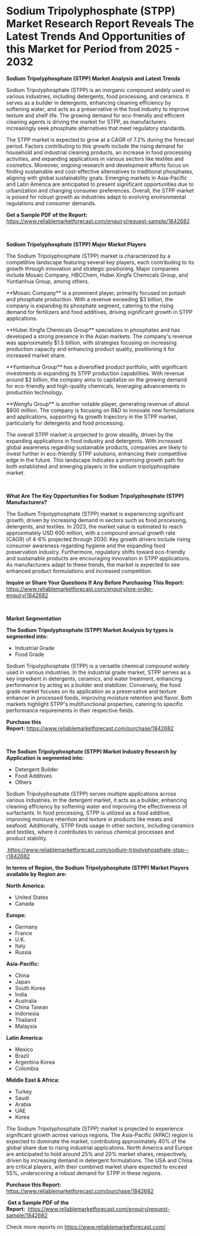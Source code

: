 <p><h1>Sodium Tripolyphosphate (STPP) Market Research Report Reveals The Latest Trends And Opportunities of this Market for Period from 2025 - 2032</h1></p><p><strong>Sodium Tripolyphosphate (STPP) Market Analysis and Latest Trends</strong></p>
<p><p>Sodium Tripolyphosphate (STPP) is an inorganic compound widely used in various industries, including detergents, food processing, and ceramics. It serves as a builder in detergents, enhancing cleaning efficiency by softening water, and acts as a preservative in the food industry to improve texture and shelf life. The growing demand for eco-friendly and efficient cleaning agents is driving the market for STPP, as manufacturers increasingly seek phosphate alternatives that meet regulatory standards.</p><p>The STPP market is expected to grow at a CAGR of 7.2% during the forecast period. Factors contributing to this growth include the rising demand for household and industrial cleaning products, an increase in food processing activities, and expanding applications in various sectors like textiles and cosmetics. Moreover, ongoing research and development efforts focus on finding sustainable and cost-effective alternatives to traditional phosphates, aligning with global sustainability goals. Emerging markets in Asia-Pacific and Latin America are anticipated to present significant opportunities due to urbanization and changing consumer preferences. Overall, the STPP market is poised for robust growth as industries adapt to evolving environmental regulations and consumer demands.</p></p>
<p><strong>Get a Sample PDF of the Report:&nbsp;</strong> <a href="https://www.reliablemarketforecast.com/enquiry/request-sample/1842682?utm_campaign=2450&utm_medium=2&utm_source=Github&utm_content=ia&utm_term=26032025&utm_id=sodium-tripolyphosphate-stpp">https://www.reliablemarketforecast.com/enquiry/request-sample/1842682</a></p>
<p>&nbsp;</p>
<p><strong>Sodium Tripolyphosphate (STPP) Major Market Players</strong></p>
<p><p>The Sodium Tripolyphosphate (STPP) market is characterized by a competitive landscape featuring several key players, each contributing to its growth through innovation and strategic positioning. Major companies include Mosaic Company, HBCChem, Hubei Xingfa Chemicals Group, and Yuntianhua Group, among others.</p><p>**Mosaic Company** is a prominent player, primarily focused on potash and phosphate production. With a revenue exceeding $3 billion, the company is expanding its phosphate segment, catering to the rising demand for fertilizers and food additives, driving significant growth in STPP applications.</p><p>**Hubei Xingfa Chemicals Group** specializes in phosphates and has developed a strong presence in the Asian markets. The company's revenue was approximately $1.5 billion, with strategies focusing on increasing production capacity and enhancing product quality, positioning it for increased market share.</p><p>**Yuntianhua Group** has a diversified product portfolio, with significant investments in expanding its STPP production capabilities. With revenue around $2 billion, the company aims to capitalize on the growing demand for eco-friendly and high-quality chemicals, leveraging advancements in production technology.</p><p>**Wengfu Group** is another notable player, generating revenue of about $800 million. The company is focusing on R&D to innovate new formulations and applications, supporting its growth trajectory in the STPP market, particularly for detergents and food processing.</p><p>The overall STPP market is projected to grow steadily, driven by the expanding applications in food industry and detergents. With increased global awareness regarding sustainable products, companies are likely to invest further in eco-friendly STPP solutions, enhancing their competitive edge in the future. This landscape indicates a promising growth path for both established and emerging players in the sodium tripolyphosphate market.</p></p>
<p>&nbsp;</p>
<p><strong>What Are The Key Opportunities For Sodium Tripolyphosphate (STPP) Manufacturers?</strong></p>
<p><p>The Sodium Tripolyphosphate (STPP) market is experiencing significant growth, driven by increasing demand in sectors such as food processing, detergents, and textiles. In 2023, the market value is estimated to reach approximately USD 600 million, with a compound annual growth rate (CAGR) of 4-6% projected through 2030. Key growth drivers include rising consumer awareness regarding hygiene and the expanding food preservation industry. Furthermore, regulatory shifts toward eco-friendly and sustainable products are encouraging innovation in STPP applications. As manufacturers adapt to these trends, the market is expected to see enhanced product formulations and increased competition.</p></p>
<p><strong>Inquire or Share Your Questions If Any Before Purchasing This Report:</strong> <a href="https://www.reliablemarketforecast.com/enquiry/pre-order-enquiry/1842682?utm_campaign=2450&utm_medium=2&utm_source=Github&utm_content=ia&utm_term=26032025&utm_id=sodium-tripolyphosphate-stpp">https://www.reliablemarketforecast.com/enquiry/pre-order-enquiry/1842682</a></p>
<p>&nbsp;</p>
<p><strong>Market Segmentation</strong></p>
<p><strong>The Sodium Tripolyphosphate (STPP) Market Analysis by types is segmented into:</strong></p>
<p><ul><li>Industrial Grade</li><li>Food Grade</li></ul></p>
<p><p>Sodium Tripolyphosphate (STPP) is a versatile chemical compound widely used in various industries. In the industrial grade market, STPP serves as a key ingredient in detergents, ceramics, and water treatment, enhancing performance by acting as a builder and stabilizer. Conversely, the food grade market focuses on its application as a preservative and texture enhancer in processed foods, improving moisture retention and flavor. Both markets highlight STPP's multifunctional properties, catering to specific performance requirements in their respective fields.</p></p>
<p><strong>Purchase this Report:&nbsp;</strong><a href="https://www.reliablemarketforecast.com/purchase/1842682?utm_campaign=2450&utm_medium=2&utm_source=Github&utm_content=ia&utm_term=26032025&utm_id=sodium-tripolyphosphate-stpp">https://www.reliablemarketforecast.com/purchase/1842682</a></p>
<p>&nbsp;</p>
<p><strong>The Sodium Tripolyphosphate (STPP) Market Industry Research by Application is segmented into:</strong></p>
<p><ul><li>Detergent Builder</li><li>Food Additives</li><li>Others</li></ul></p>
<p><p>Sodium Tripolyphosphate (STPP) serves multiple applications across various industries. In the detergent market, it acts as a builder, enhancing cleaning efficiency by softening water and improving the effectiveness of surfactants. In food processing, STPP is utilized as a food additive, improving moisture retention and texture in products like meats and seafood. Additionally, STPP finds usage in other sectors, including ceramics and textiles, where it contributes to various chemical processes and product stability.</p></p>
<p><a href="https://www.reliablemarketforecast.com/sodium-tripolyphosphate-stpp--r1842682?utm_campaign=2450&utm_medium=2&utm_source=Github&utm_content=ia&utm_term=26032025&utm_id=sodium-tripolyphosphate-stpp">&nbsp;https://www.reliablemarketforecast.com/sodium-tripolyphosphate-stpp--r1842682</a></p>
<p><strong>In terms of Region, the Sodium Tripolyphosphate (STPP) Market Players available by Region are:</strong></p>
<p>
    <p> <strong> North America: </strong>
        <ul>
            <li>United States</li>
            <li>Canada</li>
        </ul>
        </p> 
    <p> <strong> Europe: </strong>
        <ul>
            <li>Germany</li>
            <li>France</li>
            <li>U.K.</li>
            <li>Italy</li>
            <li>Russia</li>
        </ul>
        </p> 
    <p> <strong> Asia-Pacific: </strong>
        <ul>
            <li>China</li>
            <li>Japan</li>
            <li>South Korea</li>
            <li>India</li>
            <li>Australia</li>
            <li>China Taiwan</li>
            <li>Indonesia</li>
            <li>Thailand</li>
            <li>Malaysia</li>
        </ul>
        </p> 
    <p> <strong> Latin America: </strong>
        <ul>
            <li>Mexico</li>
            <li>Brazil</li>
            <li>Argentina Korea</li>
            <li>Colombia</li>
        </ul>
        </p> 
    <p> <strong> Middle East & Africa: </strong>
        <ul>
            <li>Turkey</li>
            <li>Saudi</li>
            <li>Arabia</li>
            <li>UAE</li>
            <li>Korea</li>
        </ul>
    </p>
    </p>
<p><p>The Sodium Tripolyphosphate (STPP) market is projected to experience significant growth across various regions. The Asia-Pacific (APAC) region is expected to dominate the market, contributing approximately 40% of the global share due to rising industrial applications. North America and Europe are anticipated to hold around 25% and 20% market shares, respectively, driven by increasing demand in detergent formulations. The USA and China are critical players, with their combined market share expected to exceed 55%, underscoring a robust demand for STPP in these regions.</p></p>
<p><strong>Purchase this Report: </strong><a href="https://www.reliablemarketforecast.com/purchase/1842682?utm_campaign=2450&utm_medium=2&utm_source=Github&utm_content=ia&utm_term=26032025&utm_id=sodium-tripolyphosphate-stpp">https://www.reliablemarketforecast.com/purchase/1842682</a></p>
<p>&nbsp;<strong>Get a Sample PDF of the Report:&nbsp;&nbsp;</strong><a href="https://www.reliablemarketforecast.com/enquiry/request-sample/1842682?utm_campaign=2450&utm_medium=2&utm_source=Github&utm_content=ia&utm_term=26032025&utm_id=sodium-tripolyphosphate-stpp">https://www.reliablemarketforecast.com/enquiry/request-sample/1842682</a></p>
<p><strong></strong></p>
<p>Check more reports on <a href="https://www.reliablemarketforecast.com/?utm_campaign=2450&utm_medium=2&utm_source=Github&utm_content=ia&utm_term=26032025&utm_id=sodium-tripolyphosphate-stpp">https://www.reliablemarketforecast.com/</a></p>
